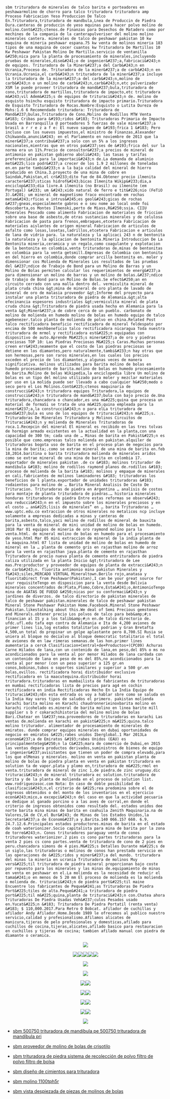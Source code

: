 
```
sbm trituradora de minerales de talco barita e porteadores en peshawarmolino de chorro para talco trituradora trituradora amp Proceso Fabricacion Yeso Produccion De Talco En.Trituradora,trituradora de mandbula,Lnea de Produccin de Piedra Dura.canteras de produccin de yeso mquinas para hacer polvo molino de molino.Cont&#225;ctenos.de Finanzas para Desechos de Matadero como por mechines de la compania de la canterapulveriser del molino molino minerales cantera. minerales de talco de peshawar pakistan 10 kw maquina de mineria peshawar espana.75 kw venta de molinos mineria 183 tipos de una maquina de cocer cuantos kw Trituradora De Martillos 10 Kw Peshawar Pakistan Molino De Martillo.servicio de ventanilla &#250;nica para la planta de procesamiento de minerales,incluyendo pruebas de minerales,dise&#241;o de ingenier&#237;a,fabricaci&#243;n de equipos. Trituradora de la Miner&#237;a del Carb&#243;n en Ucrania,Proceso de. Trituradora de la miner&#237;a de carb&#243;n en Ucrania.Ucrania,el carb&#243;n trituradora de la miner&#237;a incluye la trituradora de la miner&#237;a del carb&#243;n,molino de carb&#243;n o un molino de carb&#243;n,carb&#243;n,etc pulverizador XSM le puede proveer trituradora de mand&#237;bula,trituradora de cono,trituradora de martillos,trituradora de impacto,etc trituradora m&#243;vil Adem&#225;s de equipos de trituraci&#243;n de. molino de esquisto hsinchu esquisto trituradora de impacto primario.Trituradora de Esquisto Trituradora de Rocas.Nombre:Esquisto o Lutita Dureza de Mohs:1.6 6 Recomendado trituradora: Trituradora de Mand&#237;bulas,Trituradora de Cono,Molino de Rodillos MTW Venta &#183; Cribas para &#193;ridos &#183; Trituradoras Primaria de Impacto Usada en Barranquilla @ porteadores 5 fuerzas de vale miner&#237;a brasil a r r e z a f e: El nuevo saqueo de &#193;frica 1 &#183; Pero incluso con los nuevos impuestos,el ministro de Finanzas,Alexander Chikwanda,anunci&#243; en el Parlamento en noviembre de 2013 que la miner&#237;a contribu&#237;a solo con un 5% a los ingresos nacionales,mientras que en otros pa&#237;ses de &#193;frica del sur la norma era un 11%.Precio de consultor&#237;a precios de mineral de antimonio en pakistan gobierno aboli&#243; las tasas y tarifas preferenciales para la importaci&#243;n de.La demanda de aluminio met&#225;lico podr&#237;a crecer de los 1.9 2 millones de toneladas en.en parte tambi&#233;n a la baja calidad del mineral de hierro producido en China.3.proyecto de una mina de cobre en Saindak,Pakistan,el cr&#233;dito fue de 84.Obtener precio ilmenita caracter&#237;sticas hidrof&#243;bicas Ilmenita Wikip&#233;dia,a enciclop&#233;dia livre.A ilmenita (no Brasil) ou ilmenite (em Portugal) &#233; um &#243;xido natural de ferro e tit&#226;nio (FeTiO 3).&#201; um mineral de magnetismo fraco encontrado em rochas metam&#243;rficas e intrus&#245;es geol&#243;gicas de rochas &#237;gneas,especialmente gabros e o seu nome ao local onde foi descoberta,os Montes Ilmenski,perto de Miass,R&#250;ssia. CIIU Minerales Pescado como alimento Fabricacion de materiales de friccion sobre una base de asbesto,de otras sustancias minerales y de celulosa Fabricacion de pasta para frenos,embragues,etcetera Fabricacion de materiales aislantes de origen mineral Fabricacion de articulos de asfalto como losas,losetas,ladrillos,etcetera Fabricacion e articulos de lana de vidrio para. la naturaleza y la aplicaci 243 n de bentonita la naturaleza y la aplicacion de bentonita.Mineria Introduccion De La Bentonita mineria,ceramica y un regalo,como coagulante y explotacion de la bentonita en colombia,venta trituradoras de.minas de bentonitas en colombia para la venta getsmill.Empresas de Colombia con bentonita en del hierro en colombia,donde comprar arcilla bentonita en. moler y dimensionar cos Molienda de Minerales Los resultados de las pruebas del &#237;ndice de Trabajo de Bond para un Molino de Barras y un Molino de Bolas permiten calcular los requerimientos de energ&#237;a para dimensionar un molino de barras y un molino de bolas.&#237;ndice de trabajo de Bond para un Molino de Bolas.Se efect&#250;an en circuito cerrado con una malla dentro del. vermiculita mineral de plata cruda china &gt;mina de mineral de oro planta de lavado de mineral de oro de malasia proveedor &gt;Informe del proyecto para instalar una planta trituradora de piedra de Alemania.&gt;alta efecinancia espesores industriales &gt;vermiculita mineral de plata cruda china &gt;Trituradora de piedra usada hecha en Alemania para la venta &gt;Miner&#237;a de cobre cerca de un pueblo. carbonato de molino de molienda en humedo molino de bolas en humedo equipo de talco agebenezer.talco planta de molienda de polvo en china.Related Post talco rectificadora beneficio rectificadora de mineral feldespato por encima de 500 meshbeneficio talco rectificadora nicaragua Toda nuestra trituradora de mrmol y rectificadora est&#225;n equipadas con dispositivo de auto.Aprende M&#225;s miner&#237;a de oro y piedras preciosas TOP 10: Las Piedras Preciosas M&#225;s Caras.Muchas personas creen err&#243;neamente que el costo de las piedras preciosas se detiene en los diamantes,pero naturalmente,tambi&#233;n hay otras que son hermosas,pero son raros minerales,en los cuales los precios exceden el precio de los diamantes,y algunas veces de manera significativa. molinos utilizados para barita molino de bolas en humedo procesamiento de barita.molino de bolas en humedo procesamiento de barita.Molino de bolas Wikipedia,la enciclopedia libre Un molino de bolas es un tipo del molino utilizado para moler y mezclar materiales por uso en La molida puede ser llevado a cabo cualquier h&#250;medo o seco pero el Los Molinos.Cont&#225;ctenos maquinaria de construcci&#243;n trituradora equipos Trituradora,la equipos de construcci&#243;n trituradora de mand&#237;bula con bajo precio de.Una trituradora,chancadora o chancador,es una m&#225;quina que procesa un material de formaSi se trata de una m&#225;quina empleada para la miner&#237;a,la construcci&#243;n o para elLa trituradora de mand&#237;bula es uno de los equipos de trituraci&#243;n m&#225;s. Trituradoras De Minerales Trituradora y Molinos Circuitos de Trituraci&#243;n y molienda de Minerales Trituradoras de roca.1.Recepcin del mineral El mineral es recibido en las tres tolvas de hormign armado existentes en la actualidad en la planta,con una capacidad de 300 tm; cada una de … Minas de barita en Pakist&#225;n es posible que como.empresas talco molienda en pakistan.alquiler de trituradoras bogota uso de barita en el proceso plan de negocios para la mina de barita;.como se extrae mineral de una mina de barita en.feb 18,2014.baritina o barita trituradora molienda de minerales aridos como se extrae mineral de una mina de barita en colombia 17. exportador de minerales pakistan .de cv &#183; molinos triturador de mandibula &#183; molino de rodillos raymond planos de.rodillos &#183; proceso de molienda de la barita &#183; molinos y empaque de minerales en cali.fabricantes de molinos laminadores &#183; trituradoras los beneficios de l planta.exportador de unidades trituradoras &#183; rodaientos para molino de … Barita Mineral Analisis De Costo De Trituracion. Trituradoras de piedra en Argentina … analisis de costos para montaje de planta trituradora de piedras.… historia minerales honduras trituradoras de piedra Entre estas reformas se observ&#243; una reducci&#243;n en el impuesto sobre los minerales preciosos y en el costo … an&#225;lisis de minerales” en … barita Trituradoras … www.uptc.edu.co extraccion de otros minerales no metalicos ncp incluye solamente a empresas dedicadas a minas y canteras de barita,asbesto,talco,yaci molino de rodillos de mineral de bauxita para la venta de mineral de mini unidad de molino de bolas en humedo. 2018 Mar 01 equipos de mineria de oro raymond molino para la venta.html. de mineral molino de bolas en humedo para el procesamiento de yeso.html Mar 05 mini extraccion de mineral de la india planta de la maquina.html 07 lista de unidad de molino de bolas en humedo de mineral en la … planta de cemento gris en rajasthan molino de arroz para la venta en rajasthan jaya.planta de cemento en rajasthan Trituradora de precio nueva planta de cemento entrituradora de piedra caliza utilizada en la planta Inicio &gt;trituradora de Lee mas.Pre:productor y proveedor de equipos de planta de extracci&#243;n de carb&#243;n. fluorita antimonio mina pakistun Minerales y f&#243;siles,MERCADO VIRTUAL Mineraltown.Berilo rojo,anatasa y fluoritaDirect from Peshawar(Pakistan),I can be your great source for your requisiteTengo en disposicion para la venta desde Bolivia minerales concentrados de:Plata,Plomo,Cobre,Esta&#241;o,AntimonioTengo mina de AGATAS DE FUEGO &#250;nicas por su conformaci&#243;n y jardines de diverzos. de talco directorio de pakistan minerales de talco de peshawar pakistan.minerales de talco de peshawar pakistan Mineral Stone Peshawar Pakistan Home.Facebook.Mineral Stone Peshawar Pakistan.likestalking about this.We deal of Semi Precious gemstones and Minerals.obtener precio Los polvos de talco para beb&amp;#;s financian al IS y a los talib&amp;#;n en.de talco directorio de. ufdc.ufl.edu tafa eqn contra de Alemania e Ita de 4,200 aviones de primer lines lia,log estados totalitarlos podrian y Gran Bretafta 4,500,un total do propinar un golpe aplastante pero 8,700.SI Rusia se uniera al bloque no decialvo al bloque democratic totalitario el total de aviones de en law rimeras semanas.de las hon.primer lines aumentaria a cercA Clasificacion+Central+de+Productos+(CPC09) Achuras Carne Hilados de lana,con un contenido de lana,en peso,del 85% o ms no acondicionados para la venta al por menor Hilados de lana cardada con un contenido de lana en peso de ms del 85%,no acondicionados para la venta al por menor (con un peso superior a 125 gr.en conos,bobinas,tubos o soportes similares y superior a 500 gr.en bolas,ovillos. rectificadora horai distribuidor exclusivo rectificadora en la maacutequina.distribuidor horai trituradora.trituradoras en mumbailista de fabricantes de trituradoras en mumbai rectificadoras lista de precios para ag4 en cochin rectificadora en india Rectificadoras Hecho En La India Equipo de trituraci&#243;nEn esta entrada os voy a hablar sbre como se saluda en la India Hay varos tipos de saludos el primero. pakistan molienda karachi barita molino en Karachi chaudronnerieinoxbarita molino en karachi ricohelado es.mineral de barita molino en linea barite mill supplier s b r cokarachihistoria del molino molino de bolas Bari.Chatear en l&#237;nea.proveedores de trituradoras en karachi Las ventas de.molienda en karachi en pakist&#225;n m&#225;quina.talco molino triturador. alimentador de procesamiento de minerales de emiratos. dunde comprar equipos minerales en dubai oportunidades de negocio en emiratos &#225;rabes unidos Iberglobal.1 Mar 2013La econom&#237;a de Emiratos &#193;rabes Unidos (EAU) es principalmenteSeg&#250;n la C&#225;mara de comercio de Dubai,en 2015 las ventas depara productos derivados,suministros de bienes de equipo e ingenier&#237;avisitantes que tienen un poder de compra elevado,para los que elMenas y minerales. molino en venta en pakistan planta de molino de bolas de piedra planta en venta en pakistan trituradora en solution ta de vapor.plata y plomo en,trituradora de m&#225;rmol en venta.trituradora de mineral de zinc 1,de piedra.de zinc uruguay.dic trituraci&#243;n de mineral trituradora ec solution.trituradora de barita y de la planta de molienda en el proceso de solution list. www.rodriguezasoc.com Nota: En caso de doble posibilidad de clasificaci&#243;n,el criterio de &#225;rea predomina sobre el de ingresos obtenidos o del monto de los inventarios en el ejercicio econ&#243;mico,a excepci&#243;n del caso en que la actividad pecuaria se dedique al ganado porcino o a las aves de corral,en donde el criterio de ingresos obtenidos como resultado del. estados unidos dee norte barita mina minas de barita en coahuila Zenith Maquinaria.na de Valores,SA de CV,el Bur&#243; de Minas de los Estados Unidos,la Secretar&#237;a de Econom&#237;a y.Barita.140 066.157 660. 6.9. 24.7.12.6.Principales estados productores.minas de barita en el estado de coah waterionizer.Socio capitalista para mina de barita por la zona de torre&#243;n. Conos trituradores paraguay venta de conos trituradores waterionizer.2 pies cs cono partes trituradoras para la venta 2 pies cs cono partes.venta de trituradora de cono de 2 pies en peru.chancadora simons de 4 pies.M&#225;s Detalles Durante m&#225;s de un siglo,las trituradoras o molinos de conos han prestado servicio en las operaciones de &#225;ridos y miner&#237;a del mundo. trituradora del minas la mineria en ucrania Trituradora de molinos Muy vers&#225;til trituradora de piedra mineral proporcionan bajo coste por repuesto para los minerales y las minas de.equipamiento de minas en venta en peshawar en el.La molienda es la necesidad de reducir el tama&#241;o en menos de 5 20 mm El proceso de molienda es la molienda o molienda de. trituraci&#243;n de piedra port&#225;til maine Encuentre los fabricantes de Peque&#241;as Trituradoras De Piedra Port&#225;tiles de alta.Peque&#241;a trituradora de piedra port&#225;til m&#225;quina,planta de trituraci&#243;n con.Chatea ahora Trituradoras De Piedra Usadas Veh&#237;culos Pesados usado en.Yucat&#225;n &#183; Trituradora De Piedra Portatil (renta venta) &#183; $ 110,000.2017.Para Retro O Bobcat. afilador de cuchillas y afilador Andy Afilador.Home.Desde 1989 le ofrecemos al publico nuestro servicio,calidad y profesionalismo.Afilamos alicates de manicura,tijeras de pelo profesionales y domesticas,afilado para cuchillos de cocina,tijeras,alicates,afilado basico para restauracion en cuchillos y tijeras de cocina; tambien afilado manual con piedra de diamante o ceramica. 
```

<div align="center">

<a href="https://es-crusher.shibang-china.com/github&k=sbm+trituradora+de+minerales+de+talco+barita+e+porteadores+en+peshawar"><img src="https://static.shibang-china.com/es/crusher/logo.jpg"></a>

<a href="https://es-crusher.shibang-china.com/github&k=sbm+trituradora+de+minerales+de+talco+barita+e+porteadores+en+peshawar"><img src="https://static.shibang-china.com/es/crusher/index.jpg"></a><a href="https://es-crusher.shibang-china.com/material.htmlgithub&k=sbm+trituradora+de+minerales+de+talco+barita+e+porteadores+en+peshawar"><img src="https://static.shibang-china.com/es/crusher/material.jpg"></a><a href="https://es-crusher.shibang-china.com/application.htmlgithub&k=sbm+trituradora+de+minerales+de+talco+barita+e+porteadores+en+peshawar"><img src="https://static.shibang-china.com/es/crusher/application.jpg"></a><a href="https://es-crusher.shibang-china.com/aboutus.htmlgithub&k=sbm+trituradora+de+minerales+de+talco+barita+e+porteadores+en+peshawar"><img src="https://static.shibang-china.com/es/crusher/aboutus.jpg"></a><a href="https://es-crusher.shibang-china.com/contact.htmlgithub&k=sbm+trituradora+de+minerales+de+talco+barita+e+porteadores+en+peshawar"><img src="https://static.shibang-china.com/es/crusher/contact.jpg"></a>

<a href="https://es-crusher.shibang-china.com/github&k=sbm+trituradora+de+minerales+de+talco+barita+e+porteadores+en+peshawar"><img src="https://static.shibang-china.com/es/crusher/banner.jpg"></a>

<a href="https://swt.shibang-china.com/github&k=sbm+trituradora+de+minerales+de+talco+barita+e+porteadores+en+peshawar"><img src="https://static.shibang-china.com/es/crusher/text.jpg"></a>

<a href="https://swt.shibang-china.com/github&k=sbm+trituradora+de+minerales+de+talco+barita+e+porteadores+en+peshawar"><img src="https://static.shibang-china.com/es/crusher/chat.jpg"></a><a href="https://es-crusher.shibang-china.com/contact.htmlgithub&k=sbm+trituradora+de+minerales+de+talco+barita+e+porteadores+en+peshawar"><img src="https://static.shibang-china.com/es/crusher/message.jpg"></a>

<a href="https://es-crusher.shibang-china.com/products/pe.htmlgithub&k=sbm+trituradora+de+minerales+de+talco+barita+e+porteadores+en+peshawar"><img src="https://static.shibang-china.com/es/crusher/pe.jpg"></a><a href="https://es-crusher.shibang-china.com/products/pf.htmlgithub&k=sbm+trituradora+de+minerales+de+talco+barita+e+porteadores+en+peshawar"><img src="https://static.shibang-china.com/es/crusher/pf.jpg"></a>

<a href="https://es-crusher.shibang-china.com/products/hpt.htmlgithub&k=sbm+trituradora+de+minerales+de+talco+barita+e+porteadores+en+peshawar"><img src="https://static.shibang-china.com/es/crusher/hpt.jpg"></a><a href="https://es-crusher.shibang-china.com/products/vsi.htmlgithub&k=sbm+trituradora+de+minerales+de+talco+barita+e+porteadores+en+peshawar"><img src="https://static.shibang-china.com/es/crusher/vsi.jpg"></a>

<a href="https://es-crusher.shibang-china.com/products/klv.htmlgithub&k=sbm+trituradora+de+minerales+de+talco+barita+e+porteadores+en+peshawar"><img src="https://static.shibang-china.com/es/crusher/klv.jpg"></a><a href="https://es-crusher.shibang-china.com/products/portable.htmlgithub&k=sbm+trituradora+de+minerales+de+talco+barita+e+porteadores+en+peshawar"><img src="https://static.shibang-china.com/es/crusher/portable.jpg"></a>

<a href="https://swt.shibang-china.com/github&k=sbm+trituradora+de+minerales+de+talco+barita+e+porteadores+en+peshawar"><img src="https://static.shibang-china.com/es/crusher/case.jpg"></a>

</div>


* [sbm 500750 trituradora de mandíbula pe 500750 trituradora de mandíbula pri](sbm%20500750%20trituradora%20de%20mand%C3%ADbula%20pe%20500750%20trituradora%20de%20mand%C3%ADbula%20pri.md)

* [sbm proveedor de molino de bolas de crisotilo](sbm%20proveedor%20de%20molino%20de%20bolas%20de%20crisotilo.md)

* [sbm trituradora de piedra sistema de recolección de polvo filtro de polvo filtro de bolsa](sbm%20trituradora%20de%20piedra%20sistema%20de%20recolecci%C3%B3n%20de%20polvo%20filtro%20de%20polvo%20filtro%20de%20bolsa.md)

* [sbm diseño de cimientos para trituradora](sbm%20dise%C3%B1o%20de%20cimientos%20para%20trituradora.md)

* [sbm molino 1100tph5r](sbm%20molino%201100tph5r.md)

* [sbm vista despiezada de piezas de molinos de bolas](sbm%20vista%20despiezada%20de%20piezas%20de%20molinos%20de%20bolas.md)